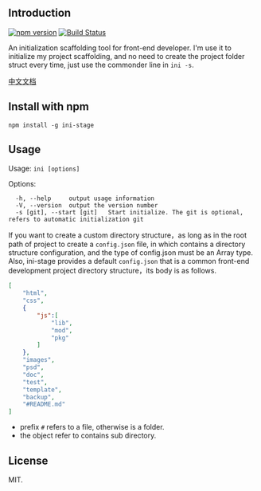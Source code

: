 ## Introduction 

[![npm version](https://badge.fury.io/js/ini-stage.svg)](https://badge.fury.io/js/ini-stage) [![Build Status](https://travis-ci.org/zhangyihua/ini-stage.svg?branch=master)](https://travis-ci.org/zhangyihua/ini-stage)

An initialization scaffolding tool for front-end developer. I'm use it to initialize my project scaffolding, and no need to create the project folder struct every time, just use the commonder line in `ini -s`.

[中文文档](./README_CN.md)

## Install with npm

`npm install -g ini-stage`

## Usage

Usage: `ini [options]`

Options:

```
  -h, --help     output usage information
  -V, --version  output the version number
  -s [git], --start [git]   Start initialize. The git is optional, refers to automatic initialization git
```

If you want to create a custom directory structure，as long as in the root path of project to create a `config.json` file, in which contains a directory structure configuration, and the type of config.json must be an Array type. Also, ini-stage provides a default `config.json` that is a common front-end development project directory structure，its body is as follows.

```json
[
    "html",
    "css",
    {
        "js":[
            "lib",
            "mod",
            "pkg"
        ]
    },
    "images",
    "psd",
    "doc",
    "test",
    "template",
    "backup",
    "#README.md"
]

```

- prefix `#`  refers to a file, otherwise is a folder.
- the object refer to contains sub directory.

## License

MIT.
